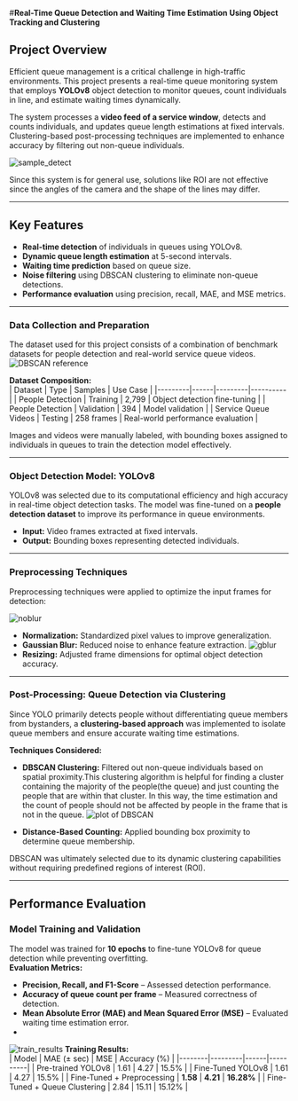 #**Real-Time Queue Detection and Waiting Time Estimation Using Object Tracking and Clustering**

## Project Overview  
Efficient queue management is a critical challenge in high-traffic environments. This project presents a real-time queue monitoring system that employs **YOLOv8** object detection to monitor queues, count individuals in line, and estimate waiting times dynamically.

The system processes a **video feed of a service window**, detects and counts individuals, and updates queue length estimations at fixed intervals. Clustering-based post-processing techniques are implemented to enhance accuracy by filtering out non-queue individuals.

![sample_detect](https://github.com/user-attachments/assets/1614f3a2-eb2e-4446-a5a6-1e763b3a8543)

Since this system is for general use, solutions like ROI are not effective since the angles of the camera and the shape of the lines may differ.

---

## Key Features  
- **Real-time detection** of individuals in queues using YOLOv8.  
- **Dynamic queue length estimation** at 5-second intervals.  
- **Waiting time prediction** based on queue size.  
- **Noise filtering** using DBSCAN clustering to eliminate non-queue detections.  
- **Performance evaluation** using precision, recall, MAE, and MSE metrics.  

---

### Data Collection and Preparation  
The dataset used for this project consists of a combination of benchmark datasets for people detection and real-world service queue videos.  
![DBSCAN reference](https://github.com/user-attachments/assets/1c28f252-cedd-406b-89a4-691726392208)

**Dataset Composition:**  
| Dataset | Type | Samples | Use Case |
|---------|------|---------|----------|
| People Detection | Training | 2,799 | Object detection fine-tuning |
| People Detection | Validation | 394 | Model validation |
| Service Queue Videos | Testing | 258 frames | Real-world performance evaluation |

Images and videos were manually labeled, with bounding boxes assigned to individuals in queues to train the detection model effectively.

---

### Object Detection Model: YOLOv8  
YOLOv8 was selected due to its computational efficiency and high accuracy in real-time object detection tasks. The model was fine-tuned on a **people detection dataset** to improve its performance in queue environments.  
- **Input:** Video frames extracted at fixed intervals.  
- **Output:** Bounding boxes representing detected individuals.  

---

### Preprocessing Techniques  
Preprocessing techniques were applied to optimize the input frames for detection:  

![noblur](https://github.com/user-attachments/assets/31e23002-c148-4f8f-aa15-b48b2a4bfba5)

- **Normalization:** Standardized pixel values to improve generalization.  
- **Gaussian Blur:** Reduced noise to enhance feature extraction.
![gblur](https://github.com/user-attachments/assets/ddd295f5-7983-4840-8a09-b133722400df)
- **Resizing:** Adjusted frame dimensions for optimal object detection accuracy.  

---

### Post-Processing: Queue Detection via Clustering  
Since YOLO primarily detects people without differentiating queue members from bystanders, a **clustering-based approach** was implemented to isolate queue members and ensure accurate waiting time estimations.  

**Techniques Considered:**  
- **DBSCAN Clustering:** Filtered out non-queue individuals based on spatial proximity.This clustering algorithm is helpful for finding a cluster containing the majority of the people(the queue) and just counting the people that are within that cluster. In this way, the time estimation and the count of people should not be affected by people in the frame that is not in the queue.
![plot of DBSCAN](https://github.com/user-attachments/assets/213f8df4-da1a-494e-b60b-0d2bcb085520)

- **Distance-Based Counting:** Applied bounding box proximity to determine queue membership.  

DBSCAN was ultimately selected due to its dynamic clustering capabilities without requiring predefined regions of interest (ROI).

---

## Performance Evaluation  

### Model Training and Validation  
The model was trained for **10 epochs** to fine-tune YOLOv8 for queue detection while preventing overfitting.  
**Evaluation Metrics:**  
- **Precision, Recall, and F1-Score** – Assessed detection performance.  
- **Accuracy of queue count per frame** – Measured correctness of detection.  
- **Mean Absolute Error (MAE) and Mean Squared Error (MSE)** – Evaluated waiting time estimation error.
- 
![train_results](https://github.com/user-attachments/assets/5e439684-4e19-4188-a9fc-094caa7b042b)
**Training Results:**  
| Model | MAE (± sec) | MSE | Accuracy (%) |
|--------|---------|------|----------|
| Pre-trained YOLOv8 | 1.61 | 4.27 | 15.5% |
| Fine-Tuned YOLOv8 | 1.61 | 4.27 | 15.5% |
| Fine-Tuned + Preprocessing | **1.58** | **4.21** | **16.28%** |
| Fine-Tuned + Queue Clustering | 2.84 | 15.11 | 15.12% |


